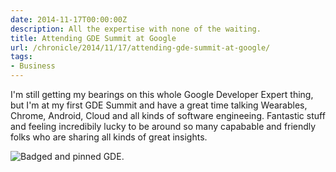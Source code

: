 ```yaml
---
date: 2014-11-17T00:00:00Z
description: All the expertise with none of the waiting.
title: Attending GDE Summit at Google
url: /chronicle/2014/11/17/attending-gde-summit-at-google/
tags:
- Business
---
```


I'm still getting my bearings on this whole Google Developer Expert thing, but I'm at my first GDE Summit and have a great time talking Wearables, Chrome, Android, Cloud and all kinds of software engineeing. Fantastic stuff and feeling incredibily lucky to be around so many capabable and friendly folks who are sharing all kinds of great insights.

<img src="/images/blog/2014/11/IMG_20141117_225522-2.jpg" alt="Badged and pinned GDE.">